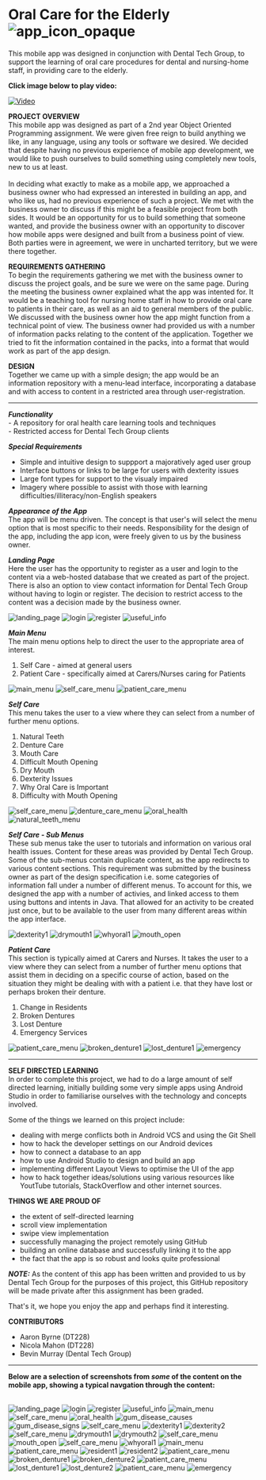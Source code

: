 # Oral Care for the Elderly					![app_icon_opaque](/screenshots/app_icon_opaque.png?raw=true "app_icon_opaque")
This mobile app was designed in conjunction with Dental Tech Group, to support the learning of oral care procedures for dental and nursing-home staff, in providing care to the elderly.

<b>Click image below to play video:</b>

[![Video](http://img.youtube.com/vi/N28Om1PuSe4/0.jpg)](http://www.youtube.com/watch?v=N28Om1PuSe4)

<b>PROJECT OVERVIEW</b><br>
This mobile app was designed as part of a 2nd year Object Oriented Programming assignment. We were given free reign to build anything we like, in any language, using any tools or software we desired. We decided that despite having no previous experience of mobile app development, we would like to push ourselves to build something using completely new tools, new to us at least.<br><br>
In deciding what exactly to make as a mobile app, we approached a business owner who had expressed an interested in building an app, and who like us, had no previous experience of such a project. We met with the business owner to discuss if this might be a feasible project from both sides. It would be an opportunity for us to build something that someone wanted, and provide the business owner with an opportunity to discover how mobile apps were designed and built from a business point of view. Both parties were in agreement, we were in uncharted territory, but we were there together. 

<b>REQUIREMENTS GATHERING</b><br>
To begin the requirements gathering we met with the business owner to discuss the project goals, and be sure we were on the same page. During the meeting the business owner explained what the app was intented for. It would be a teaching tool for nursing home staff in how to provide oral care to patients in their care, as well as an aid to general members of the public. We discussed with the business owner how the app might function from a technical point of view. The business owner had provided us with a number of information packs relating to the content of the application. Together we tried to fit the information contained in the packs, into a format that would work as part of the app design. 

<b>DESIGN</b><br>
Together we came up with a simple design; the app would be an information repository with a menu-lead interface, incorporating a database and with access to content in a restricted area through user-registration. 

<hr><i><b>Functionality</b></i><br>
- A repository for oral health care learning tools and techniques <br>
- Restricted access for Dental Tech Group clients

<i><b>Special Requirements</b></i>
- Simple and intuitive design to suppport a majoratively aged user group
- Interface buttons or links to be large for users with dexterity issues
- Large font types for support to the visualy impaired
- Imagery where possible to assist with those with learning difficulties/illiteracy/non-English speakers

<i><b>Appearance of the App</b></i><br>
The app will be menu driven. The concept is that user's will select the menu option that is most specific to their needs. 
Responsibility for the design of the app, including the app icon, were freely given to us by the business owner. 

<i><b>Landing Page</b></i><br>
Here the user has the opportunity to register as a user and login to the content via a web-hosted database that we created as part of the project. There is also an option to view contact information for Dental Tech Group without having to login or register. The decision to restrict access to the content was a decision made by the business owner.  

![landing_page](/screenshots/landing_page.png?raw=true "landing_page")
![login](/screenshots/login.png?raw=true "login")
![register](/screenshots/register.png?raw=true "register")
![useful_info](/screenshots/useful_info.png?raw=true "useful_info")

<i><b>Main Menu</b></i><br>
The main menu options help to direct the user to the appropriate area of interest. 
1) Self Care - aimed at general users
2) Patient Care - specifically aimed at Carers/Nurses caring for Patients

![main_menu](/screenshots/main_menu.png?raw=true "main_menu")
![self_care_menu](/screenshots/self_care_menu.png?raw=true "self_care_menu")
![patient_care_menu](/screenshots/patient_care_menu.png?raw=true "patient_care_menu")

<i><b>Self Care</b></i><br>
This menu takes the user to a view where they can select from a number of further menu options.
1) Natural Teeth
2) Denture Care
3) Mouth Care
4) Difficult Mouth Opening 
5) Dry Mouth
6) Dexterity Issues
7) Why Oral Care is Important
8) Difficulty with Mouth Opening

![self_care_menu](/screenshots/self_care_menu.png?raw=true "self_care_menu")
![denture_care_menu](/screenshots/denture_care_menu.png?raw=true "denture_care_menu")
![oral_health](/screenshots/oral_health.png?raw=true "oral_health")
![natural_teeth_menu](/screenshots/natural_teeth_menu.png?raw=true "natural_teeth_menu")

<i><b>Self Care - Sub Menus</b></i><br>
These sub menus take the user to tutorials and information on various oral health issues. Content for these areas was provided by Dental Tech Group. Some of the sub-menus contain duplicate content, as the app redirects to various content sections. This requirement was submitted by the business owner as part of the design specification i.e. some categories of information fall under a number of different menus. To account for this, we designed the app with a number of activies, and linked access to them using buttons and intents in Java. That allowed for an activity to be created just once, but to be available to the user from many different areas within the app interface.

![dexterity1](/screenshots/dexterity1.png?raw=true "dexterity1")
![drymouth1](/screenshots/drymouth1.png?raw=true "drymouth1")
![whyoral1](/screenshots/whyoral1.png?raw=true "whyoral1")
![mouth_open](/screenshots/mouth_open.png?raw=true "mouth_open")

<i><b>Patient Care</b></i><br>
This section is typically aimed at Carers and Nurses. It takes the user to a view where they can select from a number of further menu options that assist them in deciding on a specific course of action, based on the situation they might be dealing with with a patient i.e. that they have lost or perhaps broken their denture. 
1) Change in Residents
2) Broken Dentures
3) Lost Denture
4) Emergency Services

![patient_care_menu](/screenshots/patient_care_menu.png?raw=true "patient_care_menu")
![broken_denture1](/screenshots/broken_denture1.png?raw=true "broken_denture1")
![lost_denture1](/screenshots/lost_denture1.png?raw=true "lost_denture1")
![emergency](/screenshots/emergency.png?raw=true "emergency")

<hr>
<b>SELF DIRECTED LEARNING</b><br>
In order to complete this project, we had to do a large amount of self directed learning, initially building some very simple apps using Android Studio in order to familiarise ourselves with the technology and concepts involved. 

Some of the things we learned on this project include:
- dealing with merge conflicts both in Android VCS and using the Git Shell
- how to hack the developer settings on our Android devices
- how to connect a database to an app 
- how to use Android Studio to design and build an app
- implementing different Layout Views to optimise the UI of the app
- how to hack together ideas/solutions using various resources like YoutTube tutorials, StackOverflow and other internet sources. 

<b>THINGS WE ARE PROUD OF</b><br>
- the extent of self-directed learning
- scroll view implementation
- swipe view implementation
- successfully managing the project remotely using GitHub
- building an online database and successfully linking it to the app
- the fact that the app is so robust and looks quite professional

<b><i>NOTE:</i></b> As the content of this app has been written and provided to us by Dental Tech Group for the purposes of this project, this GitHub repository will be made private after this assignment has been graded.

That's it, we hope you enjoy the app and perhaps find it interesting. 

<b>CONTRIBUTORS</b><br>
- Aaron Byrne (DT228)
- Nicola Mahon (DT228)
- Bevin Murray (Dental Tech Group)

<hr>
<b>Below are a selection of screenshots from <i>some</i> of the content on the mobile app, showing a typical navgation through the content:</b><br><br>

![landing_page](/screenshots/landing_page.png?raw=true "landing_page")
![login](/screenshots/login.png?raw=true "login")
![register](/screenshots/register.png?raw=true "register")
![useful_info](/screenshots/useful_info.png?raw=true "useful_info")
![main_menu](/screenshots/main_menu.png?raw=true "main_menu")
![self_care_menu](/screenshots/self_care_menu.png?raw=true "self_care_menu")
![oral_health](/screenshots/oral_health.png?raw=true "oral_health")
![gum_disease_causes](/screenshots/gum_disease_causes.png?raw=true "gum_disease_causes")
![gum_disease_signs](/screenshots/gum_disease_signs.png?raw=true "gum_disease_signs")
![self_care_menu](/screenshots/self_care_menu.png?raw=true "self_care_menu")
![dexterity1](/screenshots/dexterity1.png?raw=true "dexterity1")
![dexterity2](/screenshots/dexterity2.png?raw=true "dexterity2")
![self_care_menu](/screenshots/self_care_menu.png?raw=true "self_care_menu")
![drymouth1](/screenshots/drymouth1.png?raw=true "drymouth1")
![drymouth2](/screenshots/drymouth2.png?raw=true "drymouth2")
![self_care_menu](/screenshots/self_care_menu.png?raw=true "self_care_menu")
![mouth_open](/screenshots/mouth_open.png?raw=true "mouth_open")
![self_care_menu](/screenshots/self_care_menu.png?raw=true "self_care_menu")
![whyoral1](/screenshots/whyoral1.png?raw=true "whyoral1")
![main_menu](/screenshots/main_menu.png?raw=true "main_menu")
![patient_care_menu](/screenshots/patient_care_menu.png?raw=true "patient_care_menu")
![resident1](/screenshots/resident1.png?raw=true "resident1")
![resident2](/screenshots/resident2.png?raw=true "resident2")
![patient_care_menu](/screenshots/patient_care_menu.png?raw=true "patient_care_menu")
![broken_denture1](/screenshots/broken_denture1.png?raw=true "broken_denture1")
![broken_denture2](/screenshots/broken_denture2.png?raw=true "broken_denture2")
![patient_care_menu](/screenshots/patient_care_menu.png?raw=true "patient_care_menu")
![lost_denture1](/screenshots/lost_denture1.png?raw=true "lost_denture1")
![lost_denture2](/screenshots/lost_denture2.png?raw=true "lost_denture2")
![patient_care_menu](/screenshots/patient_care_menu.png?raw=true "patient_care_menu")
![emergency](/screenshots/emergency.png?raw=true "emergency")